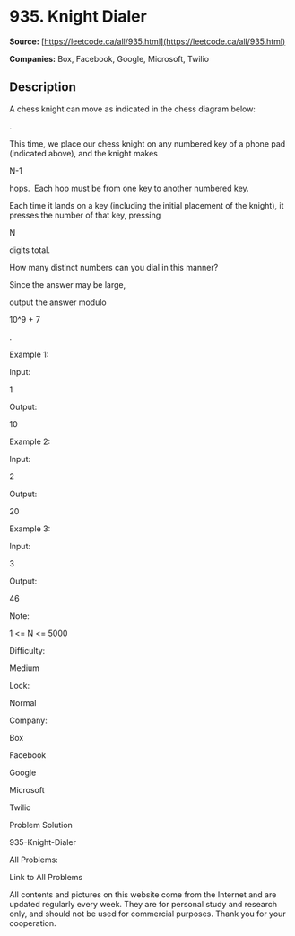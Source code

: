 # 935. Knight Dialer

**Source:** [https://leetcode.ca/all/935.html](https://leetcode.ca/all/935.html)

**Companies:** Box, Facebook, Google, Microsoft, Twilio

## Description

A chess knight can move as indicated in the chess diagram below:

.

This time, we place our chess knight on any numbered key of a phone pad (indicated above),
        and the knight makes

N-1

hops.  Each hop must be from one key to another
        numbered key.

Each time it lands on a key (including the initial placement of the knight), it presses the
        number of that key, pressing

N

digits total.

How many distinct numbers can you dial in this manner?

Since the answer may be large,

output the answer modulo

10^9 +
        7

.

Example 1:

Input:

1

Output:

10

Example 2:

Input:

2

Output:

20

Example 3:

Input:

3

Output:

46

Note:

1 <= N <= 5000

Difficulty:

Medium

Lock:

Normal

Company:

Box

Facebook

Google

Microsoft

Twilio

Problem Solution

935-Knight-Dialer

All Problems:

Link to All Problems

All contents and pictures on this website come from the Internet and are updated regularly every week. They are for personal study and research only, and should not be used for commercial purposes. Thank you for your cooperation.

